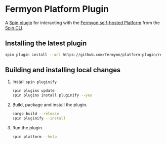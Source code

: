 # Fermyon Platform Plugin

A [Spin plugin](https://github.com/fermyon/spin-plugins) for interacting with the [Fermyon self-hosted Platform](https://github.com/fermyon/installer) from the [Spin CLI](https://github.com/fermyon/spin).

## Installing the latest plugin

```sh
spin plugin install --url https://github.com/fermyon/platform-plugin/releases/download/canary/platform.json
```

## Building and installing local changes

1. Install `spin pluginify`

    ```sh
    spin plugins update
    spin plugins install pluginify --yes
    ```

2. Build, package and install the plugin.

    ```sh
    cargo build --release
    spin pluginify --install
    ```

3. Run the plugin.

    ```sh
    spin platform --help
    ```
